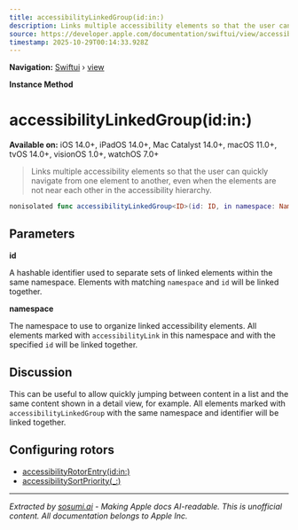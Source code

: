 ```yaml
---
title: accessibilityLinkedGroup(id:in:)
description: Links multiple accessibility elements so that the user can quickly navigate from one element to another, even when the elements are not near each other in the accessibility hierarchy.
source: https://developer.apple.com/documentation/swiftui/view/accessibilitylinkedgroup(id:in:)
timestamp: 2025-10-29T00:14:33.928Z
---
```


**Navigation:** [Swiftui](/documentation/swiftui) › [view](/documentation/swiftui/view)

**Instance Method**

# accessibilityLinkedGroup(id:in:)

**Available on:** iOS 14.0+, iPadOS 14.0+, Mac Catalyst 14.0+, macOS 11.0+, tvOS 14.0+, visionOS 1.0+, watchOS 7.0+

> Links multiple accessibility elements so that the user can quickly navigate from one element to another, even when the elements are not near each other in the accessibility hierarchy.

```swift
nonisolated func accessibilityLinkedGroup<ID>(id: ID, in namespace: Namespace.ID) -> some View where ID : Hashable
```

## Parameters

**id**

A hashable identifier used to separate sets of linked elements within the same namespace. Elements with matching `namespace` and `id` will be linked together.



**namespace**

The namespace to use to organize linked accessibility elements. All elements marked with `accessibilityLink` in this namespace and with the specified `id` will be linked together.



## Discussion

This can be useful to allow quickly jumping between content in a list and the same content shown in a detail view, for example. All elements marked with `accessibilityLinkedGroup` with the same namespace and identifier will be linked together.

## Configuring rotors

- [accessibilityRotorEntry(id:in:)](/documentation/swiftui/view/accessibilityrotorentry(id:in:))
- [accessibilitySortPriority(_:)](/documentation/swiftui/view/accessibilitysortpriority(_:))

---

*Extracted by [sosumi.ai](https://sosumi.ai) - Making Apple docs AI-readable.*
*This is unofficial content. All documentation belongs to Apple Inc.*
